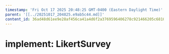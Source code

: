 ```yaml
---
timestamp: 'Fri Oct 17 2025 20:48:25 GMT-0400 (Eastern Daylight Time)'
parent: '[[../20251017_204825.e9ab5c44.md]]'
content_id: 36ad48d61ee9e28af456ca41a4d6f2a3769596406278c921466205c6810a6b87
---
```


# implement: LikertSurvey
